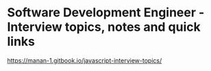 # Software Development Engineer - Interview topics, notes and quick links

https://manan-1.gitbook.io/javascript-interview-topics/